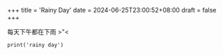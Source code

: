 +++
title = 'Rainy Day'
date = 2024-06-25T23:00:52+08:00
draft = false
+++

每天下午都在下雨 >"<


```
print('rainy day')
```